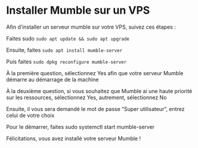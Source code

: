 # Installer Mumble sur un VPS

Afin d’installer un serveur mumble sur votre VPS, suivez ces étapes : 

Faites sudo `sudo apt update && sudo apt upgrade`

Ensuite, faites `sudo apt install mumble-server`

Puis faites `sudo dpkg reconfigure mumble-server`

À la première question, sélectionnez Yes afin que votre serveur Mumble démarre au démarrage de la machine

À la deuxième question, si vous souhaitez que Mumble ai une haute priorité sur les ressources, sélectionnez Yes, autrement, sélectionnez No

Ensuite, il vous sera demandé le mot de passe “Super utilisateur”, entrez celui de votre choix

Pour le démarrer, faites sudo systemctl start mumble-server

Félicitations, vous avez installé votre serveur Mumble !
